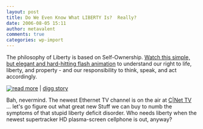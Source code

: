 ```yaml
---
layout: post
title: Do We Even Know What LIBERTY Is?  Really?
date: 2006-08-05 15:11
author: metavalent
comments: true
categories: wp-import
---
```

The philosophy of Liberty is based on Self-Ownership.  <a href="https://famguardian.org/Subjects/Freedom/Articles/PhilosophyOfLiberty-english.swf">Watch this simple, but elegant and hard-hitting flash animation</a> to understand our right to life, liberty, and property - and our responsibility to think, speak, and act accordingly.

<a href="https://famguardian.org/Subjects/Freedom/Articles/PhilosophyOfLiberty-english.swf"><img src="https://metavalent.info/images/dig.guy.sm.logo.gif" border="0" align="absbottom"/>read more</a>&nbsp;|&nbsp;<a href="https://digg.com/political_opinion/Do_You_Know_What_LIBERTY_Is_Really">digg story</a>

Bah, nevermind.  The newest Ethernet TV channel is on the air at <a href="https://www.cnettv.com/">C|Net TV</a> ... let's go figure out what great new Stuff we can buy to numb the symptoms of that stupid liberty deficit disorder.  Who needs liberty when the newest supertracker HD plasma-screen cellphone is out, anyway?
